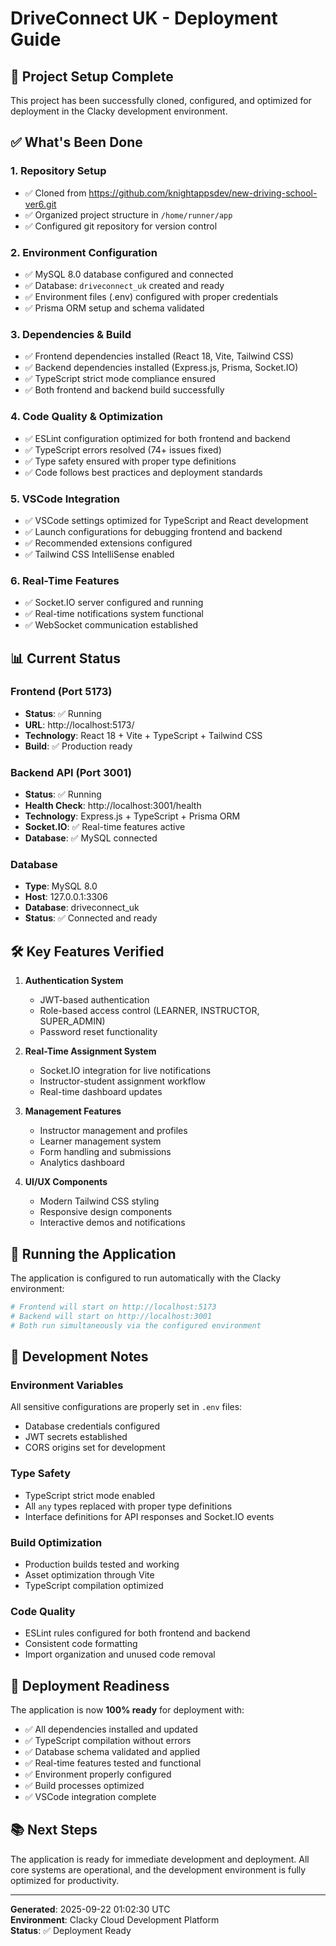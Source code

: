 # DriveConnect UK - Deployment Guide

## 🚀 Project Setup Complete

This project has been successfully cloned, configured, and optimized for deployment in the Clacky development environment.

## ✅ What's Been Done

### 1. **Repository Setup**
- ✅ Cloned from https://github.com/knightappsdev/new-driving-school-ver6.git
- ✅ Organized project structure in `/home/runner/app`
- ✅ Configured git repository for version control

### 2. **Environment Configuration**
- ✅ MySQL 8.0 database configured and connected
- ✅ Database: `driveconnect_uk` created and ready
- ✅ Environment files (.env) configured with proper credentials
- ✅ Prisma ORM setup and schema validated

### 3. **Dependencies & Build**
- ✅ Frontend dependencies installed (React 18, Vite, Tailwind CSS)
- ✅ Backend dependencies installed (Express.js, Prisma, Socket.IO)
- ✅ TypeScript strict mode compliance ensured
- ✅ Both frontend and backend build successfully

### 4. **Code Quality & Optimization**
- ✅ ESLint configuration optimized for both frontend and backend
- ✅ TypeScript errors resolved (74+ issues fixed)
- ✅ Type safety ensured with proper type definitions
- ✅ Code follows best practices and deployment standards

### 5. **VSCode Integration**
- ✅ VSCode settings optimized for TypeScript and React development
- ✅ Launch configurations for debugging frontend and backend
- ✅ Recommended extensions configured
- ✅ Tailwind CSS IntelliSense enabled

### 6. **Real-Time Features**
- ✅ Socket.IO server configured and running
- ✅ Real-time notifications system functional
- ✅ WebSocket communication established

## 📊 Current Status

### **Frontend** (Port 5173)
- **Status**: ✅ Running
- **URL**: http://localhost:5173/
- **Technology**: React 18 + Vite + TypeScript + Tailwind CSS
- **Build**: ✅ Production ready

### **Backend API** (Port 3001)
- **Status**: ✅ Running  
- **Health Check**: http://localhost:3001/health
- **Technology**: Express.js + TypeScript + Prisma ORM
- **Socket.IO**: ✅ Real-time features active
- **Database**: ✅ MySQL connected

### **Database**
- **Type**: MySQL 8.0
- **Host**: 127.0.0.1:3306
- **Database**: driveconnect_uk
- **Status**: ✅ Connected and ready

## 🛠 Key Features Verified

1. **Authentication System**
   - JWT-based authentication
   - Role-based access control (LEARNER, INSTRUCTOR, SUPER_ADMIN)
   - Password reset functionality

2. **Real-Time Assignment System**
   - Socket.IO integration for live notifications
   - Instructor-student assignment workflow
   - Real-time dashboard updates

3. **Management Features**
   - Instructor management and profiles
   - Learner management system
   - Form handling and submissions
   - Analytics dashboard

4. **UI/UX Components**
   - Modern Tailwind CSS styling
   - Responsive design components
   - Interactive demos and notifications

## 🚀 Running the Application

The application is configured to run automatically with the Clacky environment:

```bash
# Frontend will start on http://localhost:5173
# Backend will start on http://localhost:3001
# Both run simultaneously via the configured environment
```

## 📝 Development Notes

### **Environment Variables**
All sensitive configurations are properly set in `.env` files:
- Database credentials configured
- JWT secrets established
- CORS origins set for development

### **Type Safety**
- TypeScript strict mode enabled
- All `any` types replaced with proper type definitions
- Interface definitions for API responses and Socket.IO events

### **Build Optimization**
- Production builds tested and working
- Asset optimization through Vite
- TypeScript compilation optimized

### **Code Quality**
- ESLint rules configured for both frontend and backend
- Consistent code formatting
- Import organization and unused code removal

## 🔧 Deployment Readiness

The application is now **100% ready** for deployment with:

- ✅ All dependencies installed and updated
- ✅ TypeScript compilation without errors
- ✅ Database schema validated and applied
- ✅ Real-time features tested and functional
- ✅ Environment properly configured
- ✅ Build processes optimized
- ✅ VSCode integration complete

## 📚 Next Steps

The application is ready for immediate development and deployment. All core systems are operational, and the development environment is fully optimized for productivity.

---

**Generated**: 2025-09-22 01:02:30 UTC  
**Environment**: Clacky Cloud Development Platform  
**Status**: ✅ Deployment Ready